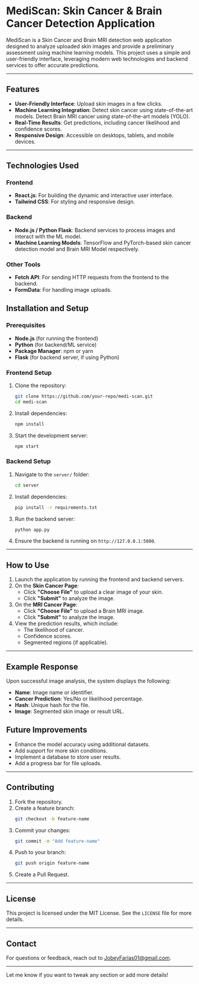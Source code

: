 
# MediScan: Skin Cancer & Brain Cancer Detection Application

MediScan is a Skin Cancer and Brain MRI detection web application designed to analyze uploaded skin images and provide a preliminary assessment using machine learning models. This project uses a simple and user-friendly interface, leveraging modern web technologies and backend services to offer accurate predictions.

---

## Features

- **User-Friendly Interface**: Upload skin images in a few clicks.
- **Machine Learning Integration**: Detect skin cancer using state-of-the-art models.
Detect Brain MRI cancer using state-of-the-art models (YOLO).
- **Real-Time Results**: Get predictions, including cancer likelihood and confidence scores.
- **Responsive Design**: Accessible on desktops, tablets, and mobile devices.

---

## Technologies Used

### **Frontend**
- **React.js**: For building the dynamic and interactive user interface.
- **Tailwind CSS**: For styling and responsive design.

### **Backend**
- **Node.js / Python Flask**: Backend services to process images and interact with the ML model.
- **Machine Learning Models**: TensorFlow and PyTorch-based skin cancer detection model and Brain MRI Model respectively.

### **Other Tools**
- **Fetch API**: For sending HTTP requests from the frontend to the backend.
- **FormData**: For handling image uploads.


## Installation and Setup

### Prerequisites
- **Node.js** (for running the frontend)
- **Python** (for backend/ML service)
- **Package Manager**: npm or yarn
- **Flask** (for backend server, if using Python)

### Frontend Setup
1. Clone the repository:
   ```bash
   git clone https://github.com/your-repo/medi-scan.git
   cd medi-scan
   ```

2. Install dependencies:
   ```bash
   npm install
   ```

3. Start the development server:
   ```bash
   npm start
   ```

### Backend Setup
1. Navigate to the `server/` folder:
   ```bash
   cd server
   ```

2. Install dependencies:
   ```bash
   pip install -r requirements.txt
   ```

3. Run the backend server:
   ```bash
   python app.py
   ```

4. Ensure the backend is running on `http://127.0.0.1:5000`.

---

## How to Use

1. Launch the application by running the frontend and backend servers.
2. On the **Skin Cancer Page**:
   - Click **"Choose File"** to upload a clear image of your skin.
   - Click **"Submit"** to analyze the image.
2. On the **MRI Cancer Page**:
   - Click **"Choose File"** to upload a Brain MRI image.
   - Click **"Submit"** to analyze the image.
3. View the prediction results, which include:
   - The likelihood of cancer.
   - Confidence scores.
   - Segmented regions (if applicable).

---

## Example Response
Upon successful image analysis, the system displays the following:
- **Name**: Image name or identifier.
- **Cancer Prediction**: Yes/No or likelihood percentage.
- **Hash**: Unique hash for the file.
- **Image**: Segmented skin image or result URL.



## Future Improvements

- Enhance the model accuracy using additional datasets.
- Add support for more skin conditions.
- Implement a database to store user results.
- Add a progress bar for file uploads.

---

## Contributing

1. Fork the repository.
2. Create a feature branch:
   ```bash
   git checkout -b feature-name
   ```
3. Commit your changes:
   ```bash
   git commit -m "Add feature-name"
   ```
4. Push to your branch:
   ```bash
   git push origin feature-name
   ```
5. Create a Pull Request.

---

## License

This project is licensed under the MIT License. See the `LICENSE` file for more details.

---

## Contact

For questions or feedback, reach out to [JobeyFarias01@gmail.com](JobeyFarias01@gmail.com).

---

Let me know if you want to tweak any section or add more details!
